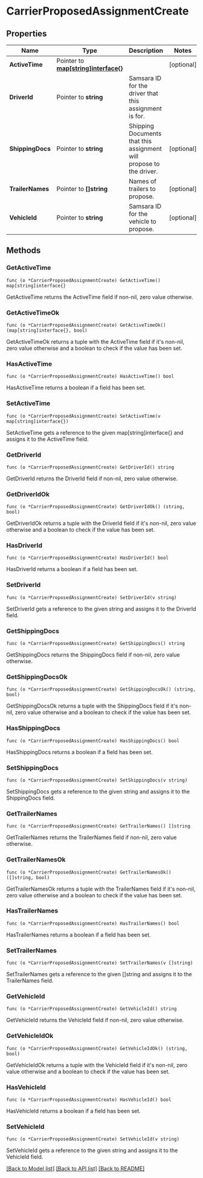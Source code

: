 # CarrierProposedAssignmentCreate

## Properties

Name | Type | Description | Notes
------------ | ------------- | ------------- | -------------
**ActiveTime** | Pointer to [**map[string]interface{}**](map[string]interface{}.md) |  | [optional] 
**DriverId** | Pointer to **string** | Samsara ID for the driver that this assignment is for. | 
**ShippingDocs** | Pointer to **string** | Shipping Documents that this assignment will propose to the driver. | [optional] 
**TrailerNames** | Pointer to **[]string** | Names of trailers to propose. | [optional] 
**VehicleId** | Pointer to **string** | Samsara ID for the vehicle to propose. | [optional] 

## Methods

### GetActiveTime

`func (o *CarrierProposedAssignmentCreate) GetActiveTime() map[string]interface{}`

GetActiveTime returns the ActiveTime field if non-nil, zero value otherwise.

### GetActiveTimeOk

`func (o *CarrierProposedAssignmentCreate) GetActiveTimeOk() (map[string]interface{}, bool)`

GetActiveTimeOk returns a tuple with the ActiveTime field if it's non-nil, zero value otherwise
and a boolean to check if the value has been set.

### HasActiveTime

`func (o *CarrierProposedAssignmentCreate) HasActiveTime() bool`

HasActiveTime returns a boolean if a field has been set.

### SetActiveTime

`func (o *CarrierProposedAssignmentCreate) SetActiveTime(v map[string]interface{})`

SetActiveTime gets a reference to the given map[string]interface{} and assigns it to the ActiveTime field.

### GetDriverId

`func (o *CarrierProposedAssignmentCreate) GetDriverId() string`

GetDriverId returns the DriverId field if non-nil, zero value otherwise.

### GetDriverIdOk

`func (o *CarrierProposedAssignmentCreate) GetDriverIdOk() (string, bool)`

GetDriverIdOk returns a tuple with the DriverId field if it's non-nil, zero value otherwise
and a boolean to check if the value has been set.

### HasDriverId

`func (o *CarrierProposedAssignmentCreate) HasDriverId() bool`

HasDriverId returns a boolean if a field has been set.

### SetDriverId

`func (o *CarrierProposedAssignmentCreate) SetDriverId(v string)`

SetDriverId gets a reference to the given string and assigns it to the DriverId field.

### GetShippingDocs

`func (o *CarrierProposedAssignmentCreate) GetShippingDocs() string`

GetShippingDocs returns the ShippingDocs field if non-nil, zero value otherwise.

### GetShippingDocsOk

`func (o *CarrierProposedAssignmentCreate) GetShippingDocsOk() (string, bool)`

GetShippingDocsOk returns a tuple with the ShippingDocs field if it's non-nil, zero value otherwise
and a boolean to check if the value has been set.

### HasShippingDocs

`func (o *CarrierProposedAssignmentCreate) HasShippingDocs() bool`

HasShippingDocs returns a boolean if a field has been set.

### SetShippingDocs

`func (o *CarrierProposedAssignmentCreate) SetShippingDocs(v string)`

SetShippingDocs gets a reference to the given string and assigns it to the ShippingDocs field.

### GetTrailerNames

`func (o *CarrierProposedAssignmentCreate) GetTrailerNames() []string`

GetTrailerNames returns the TrailerNames field if non-nil, zero value otherwise.

### GetTrailerNamesOk

`func (o *CarrierProposedAssignmentCreate) GetTrailerNamesOk() ([]string, bool)`

GetTrailerNamesOk returns a tuple with the TrailerNames field if it's non-nil, zero value otherwise
and a boolean to check if the value has been set.

### HasTrailerNames

`func (o *CarrierProposedAssignmentCreate) HasTrailerNames() bool`

HasTrailerNames returns a boolean if a field has been set.

### SetTrailerNames

`func (o *CarrierProposedAssignmentCreate) SetTrailerNames(v []string)`

SetTrailerNames gets a reference to the given []string and assigns it to the TrailerNames field.

### GetVehicleId

`func (o *CarrierProposedAssignmentCreate) GetVehicleId() string`

GetVehicleId returns the VehicleId field if non-nil, zero value otherwise.

### GetVehicleIdOk

`func (o *CarrierProposedAssignmentCreate) GetVehicleIdOk() (string, bool)`

GetVehicleIdOk returns a tuple with the VehicleId field if it's non-nil, zero value otherwise
and a boolean to check if the value has been set.

### HasVehicleId

`func (o *CarrierProposedAssignmentCreate) HasVehicleId() bool`

HasVehicleId returns a boolean if a field has been set.

### SetVehicleId

`func (o *CarrierProposedAssignmentCreate) SetVehicleId(v string)`

SetVehicleId gets a reference to the given string and assigns it to the VehicleId field.


[[Back to Model list]](../README.md#documentation-for-models) [[Back to API list]](../README.md#documentation-for-api-endpoints) [[Back to README]](../README.md)


